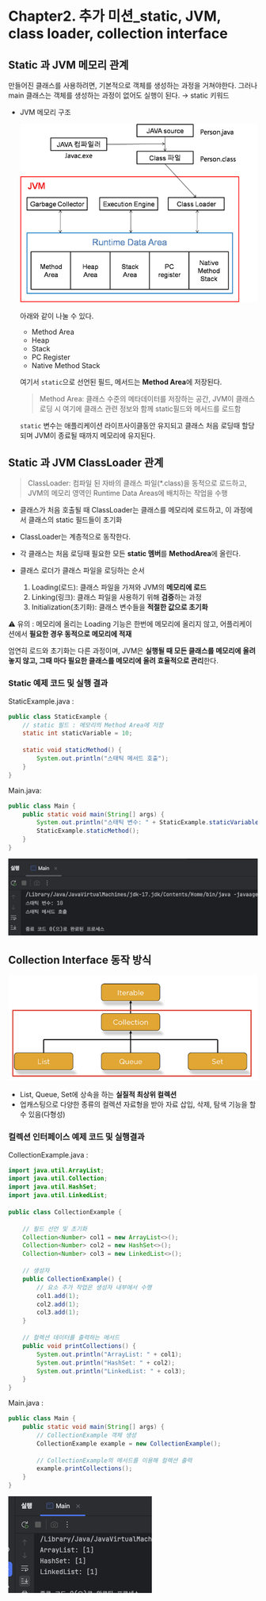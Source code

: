 # Chapter2. 추가 미션_static, JVM, class loader, collection interface

## Static 과 JVM 메모리 관계

만들어진 클래스를 사용하려면, 기본적으로 객체를 생성하는 과정을 거쳐야한다. 그러나 main 클래스는 객체를 생성하는 과정이 없어도 실행이 된다. → static 키워드

- JVM 메모리 구조
    
    ![image.png](./images/image.png)
    
    아래와 같이 나눌 수 있다.
    
    - Method Area
    - Heap
    - Stack
    - PC Register
    - Native Method Stack
    
    여기서 `static`으로 선언된 필드, 메서드는 **Method Area**에 저장된다. 
    
    > Method Area: 클래스 수준의 메타데이터를 저장하는 공간, JVM이 클래스 로딩 시 여기에 클래스 관련 정보와 함께 static필드와 메서드를 로드함
    > 
    
    `static` 변수는 애플리케이션 라이프사이클동안 유지되고 클래스 처음 로딩때 할당되며 JVM이 종료될 때까지 메모리에 유지된다.
    

## Static 과 JVM ClassLoader 관계

> ClassLoader: 컴파일 된 자바의 클래스 파일(*.class)을 동적으로 로드하고, JVM의 메모리 영역인 Runtime Data Areas에 배치하는 작업을 수행
> 
- 클래스가 처음 호출될 때 ClassLoader는 클래스를 메모리에 로드하고, 이 과정에서 클래스의 static 필드들이 초기화
- ClassLoader는 계층적으로 동작한다.
- 각 클래스는 처음 로딩때 필요한 모든 **static 멤버**를 **MethodArea**에 올린다.

- 클래스 로더가 클래스 파일을 로딩하는 순서
    1. Loading(로드): 클래스 파일을 가져와 JVM의 **메모리에 로드**
    2. Linking(링크): 클래스 파일을 사용하기 위해 **검증**하는 과정
    3. Initialization(초기화): 클래스 변수들을 **적절한 값으로 초기화**

⚠️ 유의 : 메모리에 올리는 Loading 기능은 한번에 메모리에 올리지 않고, 어플리케이션에서 **필요한 경우 동적으로 메모리에 적재**

엄연히 로드와 초기화는 다른 과정이며, JVM은 **실행될 때 모든 클래스를 메모리에 올려놓지 않고, 그때 마다 필요한 클래스를 메모리에 올려 효율적으로 관리**한다.

### Static 예제 코드 및 실행 결과

StaticExample.java : 

```java
public class StaticExample {
    // static 필드 : 메모리의 Method Area에 저장
    static int staticVariable = 10;

    static void staticMethod() {
        System.out.println("스태틱 메서드 호출");
    }
}
```

Main.java:

```java
public class Main {
    public static void main(String[] args) {
        System.out.println("스태틱 변수: " + StaticExample.staticVariable);
        StaticExample.staticMethod();
    }
}
```

![image.png](./images/image%201.png)

## Collection Interface 동작 방식

![image.png](./images/image%202.png)

- List, Queue, Set에 상속을 하는 **실질적 최상위 컬렉션**
- 업캐스팅으로 다양한 종류의 컬렉션 자료형을 받아 자료 삽입, 삭제, 탐색 기능을 할 수 있음(다형성)

### 컬렉션 인터페이스 예제 코드 및 실행결과

CollectionExample.java :

```java
import java.util.ArrayList;
import java.util.Collection;
import java.util.HashSet;
import java.util.LinkedList;

public class CollectionExample {

    // 필드 선언 및 초기화
    Collection<Number> col1 = new ArrayList<>();
    Collection<Number> col2 = new HashSet<>();
    Collection<Number> col3 = new LinkedList<>();

    // 생성자
    public CollectionExample() {
        // 요소 추가 작업은 생성자 내부에서 수행
        col1.add(1);
        col2.add(1);
        col3.add(1);
    }

    // 컬렉션 데이터를 출력하는 메서드
    public void printCollections() {
        System.out.println("ArrayList: " + col1);
        System.out.println("HashSet: " + col2);
        System.out.println("LinkedList: " + col3);
    }
}
```

Main.java :

```java
public class Main {
    public static void main(String[] args) {
        // CollectionExample 객체 생성
        CollectionExample example = new CollectionExample();

        // CollectionExample의 메서드를 이용해 컬렉션 출력
        example.printCollections();
    }
}

```

![image.png](./images/image%203.png)
